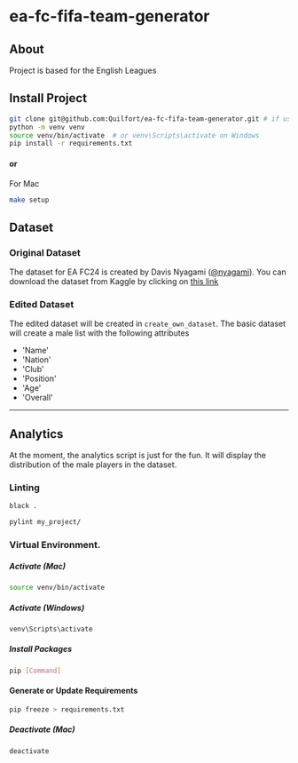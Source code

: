 # ea-fc-fifa-team-generator

## About

Project is based for the English Leagues

## Install Project

```sh
git clone git@github.com:Quilfort/ea-fc-fifa-team-generator.git # if using SSH
python -m venv venv
source venv/bin/activate  # or venv\Scripts\activate on Windows
pip install -r requirements.txt
```

#### or

For Mac

```sh
make setup
```

## Dataset

### Original Dataset

The dataset for EA FC24 is created by Davis Nyagami ([@nyagami](https://www.kaggle.com/nyagami)).
You can download the dataset from Kaggle by clicking on [this link](https://www.kaggle.com/datasets/nyagami/fc-24-players-database-and-stats-from-easports)

### Edited Dataset

The edited dataset will be created in `create_own_dataset`. The basic dataset will create a male list with the following attributes

- 'Name'
- 'Nation'
- 'Club'
- 'Position'
- 'Age'
- 'Overall'

---

## Analytics

At the moment, the analytics script is just for the fun. It will display the distribution of the male players in the dataset.

### Linting

```sh
black .
```

```sh
pylint my_project/
```

### Virtual Environment.

##### Activate (Mac)

```sh
source venv/bin/activate
```

##### Activate (Windows)

```sh
venv\Scripts\activate
```

##### Install Packages

```sh
pip [Command]
```

#### Generate or Update Requirements

```sh
pip freeze > requirements.txt
```

##### Deactivate (Mac)

```sh
deactivate
```
